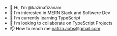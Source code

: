 - 👋 Hi, I’m @kazinafizanam
- 👀 I’m interested in MERN Stack and Softwere Dev
- 🌱 I’m currently learning TypeScript
- 💞️ I’m looking to collaborate on TypeScript Projects
- 📫 How to reach me nafiza.aobs@gmail.com

<!---
kazinafizanam/kazinafizanam is a ✨ special ✨ repository because its `README.md` (this file) appears on your GitHub profile.
You can click the Preview link to take a look at your changes.
--->
